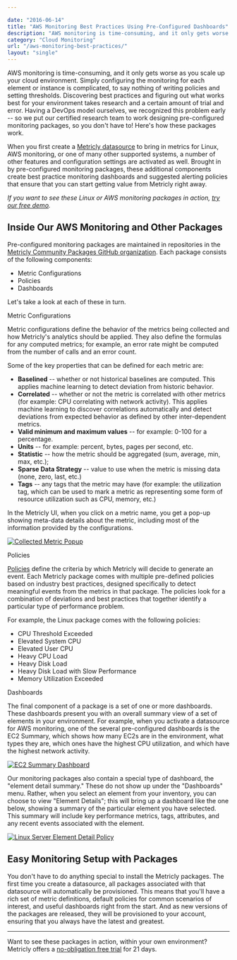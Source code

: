 ```yaml
---

date: "2016-06-14"
title: "AWS Monitoring Best Practices Using Pre-Configured Dashboards"
description: "AWS monitoring is time-consuming, and it only gets worse as you scale up your cloud environment. Luckily, we have these best practices to make life easier."
category: "Cloud Monitoring"
url: "/aws-monitoring-best-practices/"
layout: "single"
---
```


AWS monitoring is time-consuming, and it only gets worse as you scale up your cloud environment. Simply configuring the monitoring for each element or instance is complicated, to say nothing of writing policies and setting thresholds. Discovering best practices and figuring out what works best for your environment takes research and a certain amount of trial and error. Having a DevOps model ourselves, we recognized this problem early -- so we put our certified research team to work designing pre-configured monitoring packages, so you don't have to! Here's how these packages work.

When you first create a [Metricly datasource](/) to bring in metrics for Linux, AWS monitoring, or one of many other supported systems, a number of other features and configuration settings are activated as well. Brought in by pre-configured monitoring packages, these additional components create best practice monitoring dashboards and suggested alerting policies that ensure that you can start getting value from Metricly right away.

*If you want to see these Linux or AWS monitoring packages in action, [try our free demo](/signup).*

Inside Our AWS Monitoring and Other Packages
--------------------------------------------

Pre-configured monitoring packages are maintained in repositories in the [Metricly Community Packages GitHub organization](https://github.com/netuitive-community-packages). Each package consists of the following components:

-   Metric Configurations
-   Policies
-   Dashboards

Let's take a look at each of these in turn.

Metric Configurations

Metric configurations define the behavior of the metrics being collected and how Metricly's analytics should be applied. They also define the formulas for any computed metrics; for example, an error rate might be computed from the number of calls and an error count.

Some of the key properties that can be defined for each metric are:

-   **Baselined** -- whether or not historical baselines are computed. This applies machine learning to detect deviation from historic behavior.
-   **Correlated** -- whether or not the metric is correlated with other metrics (for example: CPU correlating with network activity). This applies machine learning to discover correlations automatically and detect deviations from expected behavior as defined by other inter-dependent metrics.
-   **Valid minimum and maximum values** -- for example: 0-100 for a percentage.
-   **Units** -- for example: percent, bytes, pages per second, etc.
-   **Statistic** -- how the metric should be aggregated (sum, average, min, max, etc.);
-   **Sparse Data Strategy** -- value to use when the metric is missing data (none, zero, last, etc.)
-   **Tags** -- any tags that the metric may have (for example: the utilization tag, which can be used to mark a metric as representing some form of resource utilization such as CPU, memory, etc.)

In the Metricly UI, when you click on a metric name, you get a pop-up showing meta-data details about the metric, including most of the information provided by the configurations.

[![Collected Metric Popup](https://s3-us-west-2.amazonaws.com/com-netuitive-app-usw2-public/wp-content/uploads/2016/06/Collected-Metric-Popup.png)](https://s3-us-west-2.amazonaws.com/com-netuitive-app-usw2-public/wp-content/uploads/2016/06/Collected-Metric-Popup.png)

Policies

[Policies](https://docs.metricly.com/alerts-notifications/policies/) define the criteria by which Metricly will decide to generate an event. Each Metricly package comes with multiple pre-defined policies based on industry best practices, designed specifically to detect meaningful events from the metrics in that package. The policies look for a combination of deviations and best practices that together identify a particular type of performance problem.

For example, the Linux package comes with the following policies:

-   CPU Threshold Exceeded
-   Elevated System CPU
-   Elevated User CPU
-   Heavy CPU Load
-   Heavy Disk Load
-   Heavy Disk Load with Slow Performance
-   Memory Utilization Exceeded

Dashboards

The final component of a package is a set of one or more dashboards. These dashboards present you with an overall summary view of a set of elements in your environment. For example, when you activate a datasource for AWS monitoring, one of the several pre-configured dashboards is the EC2 Summary, which shows how many EC2s are in the environment, what types they are, which ones have the highest CPU utilization, and which have the highest network activity.

[![EC2 Summary Dashboard](https://s3-us-west-2.amazonaws.com/com-netuitive-app-usw2-public/wp-content/uploads/2016/06/EC2-Summary-Dashboard-1024x471.png)](https://s3-us-west-2.amazonaws.com/com-netuitive-app-usw2-public/wp-content/uploads/2016/06/EC2-Summary-Dashboard.png)

Our monitoring packages also contain a special type of dashboard, the "element detail summary." These do not show up under the "Dashboards" menu. Rather, when you select an element from your inventory, you can choose to view "Element Details"; this will bring up a dashboard like the one below, showing a summary of the particular element you have selected. This summary will include key performance metrics, tags, attributes, and any recent events associated with the element.

[![Linux Server Element Detail Policy](https://s3-us-west-2.amazonaws.com/com-netuitive-app-usw2-public/wp-content/uploads/2016/06/Linux-Server-Element-Detail-Policy-1024x481.jpg)](https://s3-us-west-2.amazonaws.com/com-netuitive-app-usw2-public/wp-content/uploads/2016/06/Linux-Server-Element-Detail-Policy.jpg)

Easy Monitoring Setup with Packages
-----------------------------------

You don't have to do anything special to install the Metricly packages. The first time you create a datasource, all packages associated with that datasource will automatically be provisioned. This means that you'll have a rich set of metric definitions, default policies for common scenarios of interest, and useful dashboards right from the start. And as new versions of the packages are released, they will be provisioned to your account, ensuring that you always have the latest and greatest.

* * * * *

Want to see these packages in action, within your own environment? Metricly offers a [no-obligation free trial](/signup) for 21 days.

